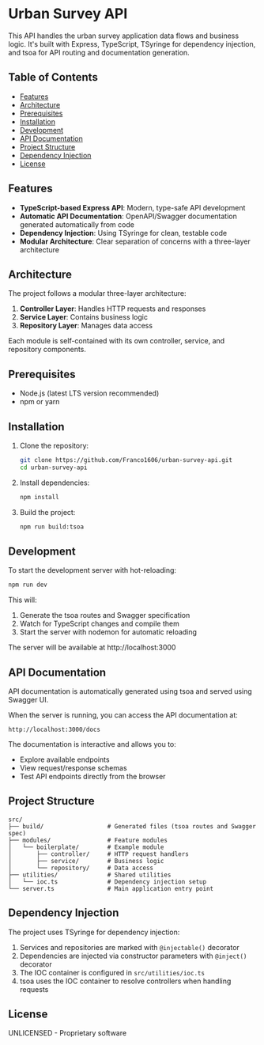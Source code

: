 # Urban Survey API

This API handles the urban survey application data flows and business logic. It's built with Express, TypeScript, TSyringe for dependency injection, and tsoa for API routing and documentation generation.

## Table of Contents

- [Features](#features)
- [Architecture](#architecture)
- [Prerequisites](#prerequisites)
- [Installation](#installation)
- [Development](#development)
- [API Documentation](#api-documentation)
- [Project Structure](#project-structure)
- [Dependency Injection](#dependency-injection)
- [License](#license)

## Features

- **TypeScript-based Express API**: Modern, type-safe API development
- **Automatic API Documentation**: OpenAPI/Swagger documentation generated automatically from code
- **Dependency Injection**: Using TSyringe for clean, testable code
- **Modular Architecture**: Clear separation of concerns with a three-layer architecture

## Architecture

The project follows a modular three-layer architecture:

1. **Controller Layer**: Handles HTTP requests and responses
2. **Service Layer**: Contains business logic
3. **Repository Layer**: Manages data access

Each module is self-contained with its own controller, service, and repository components.

## Prerequisites

- Node.js (latest LTS version recommended)
- npm or yarn

## Installation

1. Clone the repository:
   ```bash
   git clone https://github.com/Franco1606/urban-survey-api.git
   cd urban-survey-api
   ```

2. Install dependencies:
   ```bash
   npm install
   ```

3. Build the project:
   ```bash
   npm run build:tsoa
   ```

## Development

To start the development server with hot-reloading:

```bash
npm run dev
```

This will:
1. Generate the tsoa routes and Swagger specification
2. Watch for TypeScript changes and compile them
3. Start the server with nodemon for automatic reloading

The server will be available at http://localhost:3000

## API Documentation

API documentation is automatically generated using tsoa and served using Swagger UI.

When the server is running, you can access the API documentation at:

```
http://localhost:3000/docs
```

The documentation is interactive and allows you to:
- Explore available endpoints
- View request/response schemas
- Test API endpoints directly from the browser

## Project Structure

```
src/
├── build/                  # Generated files (tsoa routes and Swagger spec)
├── modules/                # Feature modules
│   └── boilerplate/        # Example module
│       ├── controller/     # HTTP request handlers
│       ├── service/        # Business logic
│       └── repository/     # Data access
├── utilities/              # Shared utilities
│   └── ioc.ts              # Dependency injection setup
└── server.ts               # Main application entry point
```

## Dependency Injection

The project uses TSyringe for dependency injection:

1. Services and repositories are marked with `@injectable()` decorator
2. Dependencies are injected via constructor parameters with `@inject()` decorator
3. The IOC container is configured in `src/utilities/ioc.ts`
4. tsoa uses the IOC container to resolve controllers when handling requests

## License

UNLICENSED - Proprietary software
